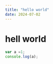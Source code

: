 ```yaml
---
title: "hello world"
date: 2024-07-02
---
```


# hell world

```javascript
var a =1;
console.log(a);
```
